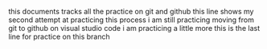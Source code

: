 this documents tracks all the practice on git and github
this line shows my second attempt at practicing this process
i am still practicing moving from git to github on visual studio code
i am practicing a little more
this is the last line for practice on this branch
